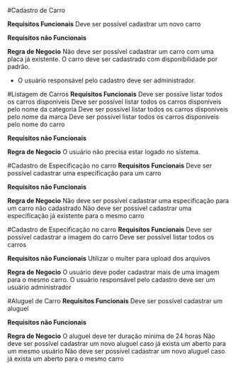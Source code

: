 #Cadastro de Carro

**Requisitos Funcionais**
Deve ser possível cadastrar um novo carro

**Requisitos não Funcionais**

**Regra de Negocio**
Não deve ser possível cadastrar um carro com uma placa já existente.
O carro deve ser cadastrado com disponibilidade por padrão.
* O usuário responsável pelo cadastro deve ser administrador.


#Listagem de Carros
**Requisitos Funcionais**
Deve ser possíve listar todos os carros disponiveis
Deve ser possível listar todos os carros disponiveis pelo nome da categoria
Deve ser possível listar todos os carros disponiveis pelo nome da marca
Deve ser possível listar todos os carros disponiveis pelo nome do carro

**Requisitos não Funcionais**

**Regra de Negocio**
O usuário não precisa estar logado no sistema.



#Cadastro de Especificação no carro
**Requisitos Funcionais**
Deve ser possível cadastrar uma especificação para um carro

**Requisitos não Funcionais**

**Regra de Negocio**
Não deve ser possível cadastrar uma especificação para um carro não cadastrado
Não deve ser possível cadastrar uma especificação já existente para o mesmo carro


#Cadastro de Especificação no carro
**Requisitos Funcionais**
Deve ser possível cadastrar a imagem do carro
Deve ser possível listar todos os carros

**Requisitos não Funcionais**
Utilizar o multer para upload dos arquivos

**Regra de Negocio**
O usuário deve poder cadastrar mais de uma imagem para o mesmo carro.
O usuário responsável pelo cadastro deve ser um usuário administrador


#Aluguel de Carro
**Requisitos Funcionais**
Deve ser possível cadastrar um aluguel

**Requisitos não Funcionais**


**Regra de Negocio**
O aluguel deve ter duração minima de 24 horas
Não deve ser possível cadastrar um novo aluguel caso já exista um aberto para um mesmo usuário
Não deve ser possível cadastrar um novo aluguel caso já exista um aberto para o mesmo carro